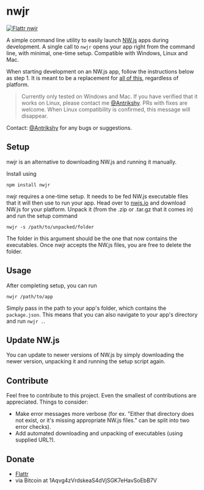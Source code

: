 nwjr
====

[![Flattr nwjr](http://api.flattr.com/button/flattr-badge-large.png)](https://flattr.com/submit/auto?user_id=Antrikshy&url=github.com/Antrikshy/nwjr&title=nwjr&language=English&tags=github&category=software)

A simple command line utility to easily launch [NW.js](http://nwjs.io) apps during development. A single call to `nwjr` opens your app right from the command line, with minimal, one-time setup. Compatible with Windows, Linux and Mac.

When starting development on an NW.js app, follow the instructions below as step 1. It is meant to be a replacement for [all of this](https://github.com/nwjs/nw.js/wiki/How-to-run-apps), regardless of platform.

>Currently only tested on Windows and Mac. If you have verified that it works on Linux, please contact me [@Antrikshy](http://twitter.com/Antrikshy). PRs with fixes are welcome. When Linux compatibility is confirmed, this message will disappear.

Contact: [@Antrikshy](http://twitter.com/Antrikshy) for any bugs or suggestions.

Setup
-----

nwjr is an alternative to downloading NW.js and running it manually.

Install using

    npm install nwjr

nwjr requires a one-time setup. It needs to be fed NW.js executable files that it will then use to run your app. Head over to [nwjs.io](http://nwjs.io) and download NW.js for your platform. Unpack it (from the .zip or .tar.gz that it comes in) and run the setup command

    nwjr -s /path/to/unpacked/folder

The folder in this argument should be the one that now contains the executables. Once nwjr accepts the NW.js files, you are free to delete the folder.

Usage
-----

After completing setup, you can run

    nwjr /path/to/app

Simply pass in the path to your app's folder, which contains the `package.json`. This means that you can also navigate to your app's directory and run `nwjr .`.

Update NW.js
------------

You can update to newer versions of NW.js by simply downloading the newer version, unpacking it and running the setup script again.

Contribute
----------

Feel free to contribute to this project. Even the smallest of contributions are appreciated. Things to consider:

- Make error messages more verbose (for ex. "Either that directory does not exist, or it's missing appropriate NW.js files." can be split into two error checks).
- Add automated downloading and unpacking of executables (using supplied URL?).

Donate
------
* [Flattr](https://flattr.com/submit/auto?user_id=Antrikshy&url=github.com/Antrikshy/nwjr&title=nwjr&language=English&tags=github&category=software)
* via Bitcoin at 1Aqvg4zVrdskeaS4dVjSGK7eHavSoEbB7V